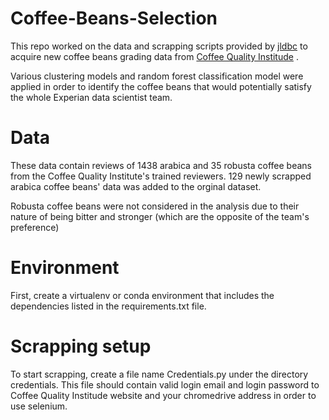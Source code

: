 # Coffee-Beans-Selection
This repo worked on the data and scrapping scripts provided by [jldbc](https://github.com/jldbc/coffee-quality-database) to acquire new coffee beans grading data from [Coffee Quality Institude](https://database.coffeeinstitute.org/login) .<br />

Various clustering models and random forest classification model were applied in order to identify the coffee beans that would potentially satisfy the whole Experian data scientist team.

# Data
These data contain reviews of 1438 arabica and 35 robusta coffee beans from the Coffee Quality Institute's trained reviewers. 129 newly scrapped arabica coffee beans' data was added to the orginal dataset.<br />

Robusta coffee beans were not considered in the analysis due to their nature of being bitter and stronger (which are the opposite of the team's preference)

# Environment
First, create a virtualenv or conda environment that includes the dependencies listed in the requirements.txt file. 

# Scrapping setup
To start scrapping, create a file name Credentials.py under the directory credentials. This file should contain valid login email and login password to Coffee Quality Institude website and your chromedrive address in order to use selenium. 

